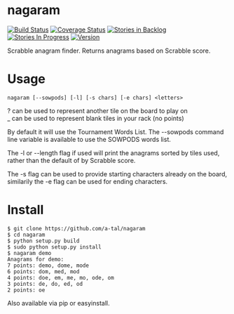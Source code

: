 nagaram
=======

[![Build Status](https://travis-ci.org/a-tal/nagaram.png?branch=master)](https://travis-ci.org/a-tal/nagaram)
[![Coverage Status](https://coveralls.io/repos/a-tal/nagaram/badge.png?branch=master)](https://coveralls.io/r/a-tal/nagaram?branch=master)
[![Stories in Backlog](https://badge.waffle.io/a-tal/nagaram.png?label=ready&title=Backlog)](https://waffle.io/a-tal/nagaram)
[![Stories In Progress](https://badge.waffle.io/a-tal/nagaram.png?label=ready&title=In+Progress)](https://waffle.io/a-tal/nagaram)
[![Version](https://img.shields.io/pypi/v/nagaram.svg)](https://pypi.python.org/pypi/nagaram/)

Scrabble anagram finder. Returns anagrams based on Scrabble score.

Usage
======

    nagaram [--sowpods] [-l] [-s chars] [-e chars] <letters>

? can be used to represent another tile on the board to play on  
_ can be used to represent blank tiles in your rack (no points)

By default it will use the Tournament Words List. The --sowpods command line
variable is available to use the SOWPODS words list.

The -l or --length flag if used will print the anagrams sorted by tiles used,
rather than the default of by Scrabble score.

The -s flag can be used to provide starting characters already on the board,
similarily the -e flag can be used for ending characters.


Install
=======

    $ git clone https://github.com/a-tal/nagaram
    $ cd nagaram
    $ python setup.py build
    $ sudo python setup.py install
    $ nagaram demo
    Anagrams for demo:
    7 points: demo, dome, mode
    6 points: dom, med, mod
    4 points: doe, em, me, mo, ode, om
    3 points: de, do, ed, od
    2 points: oe

Also available via pip or easyinstall.

